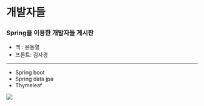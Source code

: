 # 개발자들

### Spring을 이용한 개발자들 게시판

* 백 : 윤동열
* 프론트: 김자경

---

* Spring boot
* Spring data jpa
* Thymeleaf

![](https://github.com/eastheat10/devdogs/blob/master/background.png)

